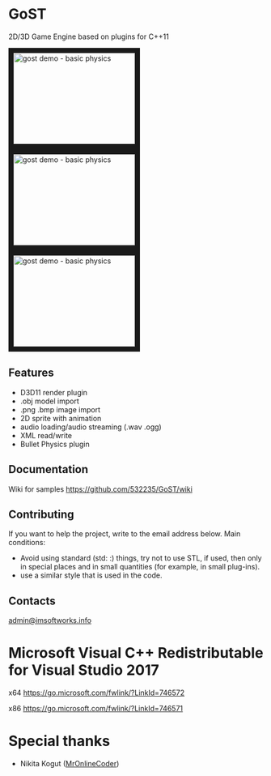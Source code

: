 # GoST
2D/3D Game Engine based on plugins for C++11

<a href="http://www.youtube.com/watch?feature=player_embedded&v=VYMdwpfL27g
" target="_blank"><img src="http://img.youtube.com/vi/VYMdwpfL27g/0.jpg" 
alt="gost demo - basic physics" width="240" height="180" border="10" /></a><a href="http://www.youtube.com/watch?feature=player_embedded&v=R-4EsYBYTS0
" target="_blank"><img src="http://img.youtube.com/vi/R-4EsYBYTS0/0.jpg" 
alt="gost demo - basic physics" width="240" height="180" border="10" /></a><a href="http://www.youtube.com/watch?feature=player_embedded&v=NULUuxLR1y0
" target="_blank"><img src="http://img.youtube.com/vi/NULUuxLR1y0/0.jpg" 
alt="gost demo - basic physics" width="240" height="180" border="10" /></a>

## Features
* D3D11 render plugin
* .obj model import
* .png .bmp image import
* 2D sprite with animation
* audio loading/audio streaming (.wav .ogg)
* XML read/write
* Bullet Physics plugin

## Documentation

Wiki for samples https://github.com/532235/GoST/wiki

## Contributing

If you want to help the project, write to the email address below.
Main conditions:
- Avoid using standard (std: :) things, try not to use STL, if used, then only in special places and in small quantities (for example, in small plug-ins).
- use a similar style that is used in the code.

## Contacts

admin@imsoftworks.info

# Microsoft Visual C++ Redistributable for Visual Studio 2017
x64 https://go.microsoft.com/fwlink/?LinkId=746572

x86 https://go.microsoft.com/fwlink/?LinkId=746571

# Special thanks

* Nikita Kogut ([MrOnlineCoder](https://github.com/MrOnlineCoder))
